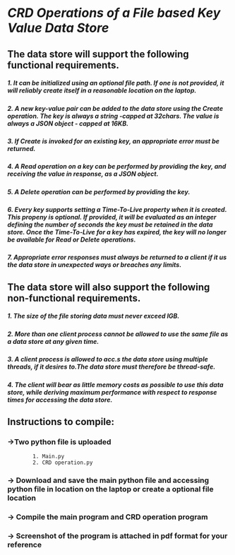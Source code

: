 # ***CRD Operations of a File based Key Value Data Store***

## The data store will support the following functional requirements.

  ##### 1. It can be initialized using an optional file path. If one is not provided, it will reliably  create itself in a reasonable location on the laptop.
  ##### 2. A new key-value pair can be added to the data store using the Create operation. The key is always a string -capped at 32chars. The value is always a JSON object -   capped at 16KB.
 #####  3. If Create is invoked for an existing key, an appropriate error must be returned.
 #####  4. A Read operation on a key can be performed by providing the key, and receiving the value in response, as a JSON object.
 ##### 5. A Delete operation can be performed by providing the key.
 #####  6. Every key supports setting a Time-To-Live property when it is created. This propeny is optional. If provided, it will be evaluated as an integer defining the number of            seconds the key must be retained in the data store. Once the Time-To-Live for a key has expired, the key will no longer be available for Read or Delete operations.
#####   7. Appropriate error responses must always be returned to a client if it us the data store in unexpected ways or breaches any limits.

## The data store will also support the following non-functional requirements.

#####   1. The size of the file storing data must never exceed IGB.
#####   2. More than one client process cannot be allowed to use the same file as a data store at any  given time.
#####   3. A client process is allowed to acc.s the data store using multiple threads, if it desires to.The data store must therefore be thread-safe.
#####   4. The client will bear as little memory costs as possible to use this data store, while deriving maximum performance with respect to response times for accessing the data store.




## Instructions to compile:
### ->Two python file is uploaded
            1. Main.py
            2. CRD operation.py
### -> Download and save the main python file and accessing python file in location on the laptop or create a optional file location 
### -> Compile the main program and CRD operation program
### -> Screenshot of the program is attached in pdf format for your reference
